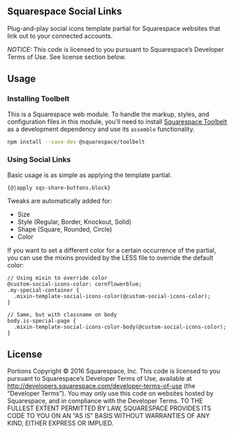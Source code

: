 Squarespace Social Links
------------------------------

Plug-and-play social icons template partial for Squarespace websites that link out to your connected accounts.

*NOTICE:* This code is licensed to you pursuant to Squarespace’s Developer Terms of Use. See license section below.

## Usage

### Installing Toolbelt

This is a Squarespace web module. To handle the markup, styles, and configuration files in this module, you'll need to install [Squarespace Toolbelt](https://github.com/Squarespace/squarespace-toolbelt) as a development dependency and use its `assemble` functionality.

```sh
npm install --save-dev @squarespace/toolbelt
```

### Using Social Links

Basic usage is as simple as applying the template partial.

```jsont
{@|apply sqs-share-buttons.block}
```

Tweaks are automatically added for:
* Size
* Style (Regular, Border, Knockout, Solid)
* Shape (Square, Rounded, Circle)
* Color

If you want to set a different color for a certain occurrence of the partial, you can use the mixins provided by the LESS file to override the default color:

```LESS
// Using mixin to override color
@custom-social-icons-color: cornflowerblue;
.my-special-container {
  .mixin-template-social-icons-color(@custom-social-icons-color);
}

// Same, but with classname on body
body.is-special-page {
  .mixin-template-social-icons-color-body(@custom-social-icons-color);
}
```


## License
Portions Copyright © 2016 Squarespace, Inc. This code is licensed to you pursuant to Squarespace’s Developer Terms of Use, available at http://developers.squarespace.com/developer-terms-of-use (the “Developer Terms”). You may only use this code on websites hosted by Squarespace, and in compliance with the Developer Terms. TO THE FULLEST EXTENT PERMITTED BY LAW, SQUARESPACE PROVIDES ITS CODE TO YOU ON AN “AS IS” BASIS WITHOUT WARRANTIES OF ANY KIND, EITHER EXPRESS OR IMPLIED.
